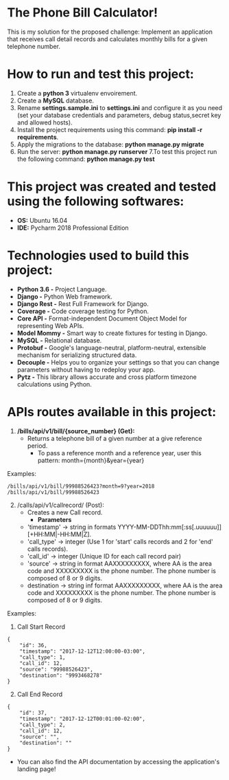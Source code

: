 
# The Phone Bill Calculator!

This is my solution for the proposed challenge:
Implement an application that receives call detail records
and calculates monthly bills for a given telephone number.

# How to run and test this project:
1. Create a **python 3** virtualenv envoirement.
2. Create a **MySQL** database.
3. Rename **settings.sample.ini** to **settings.ini** and configure it as you need (set your database credentials and parameters, debug status,secret key and allowed hosts).
4. Install the project requirements using this command: **pip install -r requirements**.
5. Apply the migrations to the database: **python manage.py migrate**
6. Run the server: **python manage.py runserver**
7.To test this project run the following command: **python manage.py test**
  
# This project was created and tested using the following softwares:
* **OS:** Ubuntu 16.04
* **IDE:** Pycharm 2018 Professional Edition

# Technologies used to build this project:
* **Python 3.6 -** Project Language.
* **Django -** Python Web framework.
* **Django Rest -** Rest Full Framework for Django.
* **Coverage -** Code coverage testing for Python.
* **Core API -** Format-independent Document Object Model for representing Web APIs.
* **Model Mommy -** Smart way to create fixtures for testing in Django.
* **MySQL -** Relational database.
* **Protobuf -** Google's language-neutral, platform-neutral, extensible mechanism for serializing structured data.
* **Decouple -** Helps you to organize your settings so that you can change parameters without having to redeploy your app.
* **Pytz -** This library allows accurate and cross platform timezone calculations using Python.

# APIs routes available in this project:
1. **/bills/api/v1/bill/{source_number} (Get):**
   * Returns a telephone bill of a given number at a give reference period.
     * To pass a reference month and a reference year, user this pattern: month={month}&year={year}

Examples:
    
    /bills/api/v1/bill/99988526423?month=9?year=2018
    /bills/api/v1/bill/99988526423

2. /calls/api/v1/callrecord/ (Post):
   * Creates a new Call record.
     * **Parameters**
	* 'timestamp' -> string in formats YYYY-MM-DDThh:mm[:ss[.uuuuuu]][+HH:MM|-HH:MM|Z].
	* 'call_type' -> integer (Use 1 for 'start' calls records and 2 for 'end' calls records).
	* 'call_id'   -> integer (Unique ID for each call record pair)
 	* 'source'    -> string in format AAXXXXXXXXX, where AA is the area code and XXXXXXXXX is the phone number. The phone number is composed of 8 or 9 digits.
	* destination -> string inf format AAXXXXXXXXX, where AA is the area code and XXXXXXXXX is the phone number. The phone number is composed of 8 or 9 digits.


Examples:

1. Call Start Record

```
{
    "id": 36,
    "timestamp": "2017-12-12T12:00:00-03:00",
    "call_type": 1,
    "call_id": 12,
    "source": "99988526423",
    "destination": "9993468278"
}
```

2. Call End Record

```
{
    "id": 37,
    "timestamp": "2017-12-12T00:01:00-02:00",
    "call_type": 2,
    "call_id": 12,
    "source": "",
    "destination": ""
}
```

* You can also find the API documentation by accessing the application's landing page!

